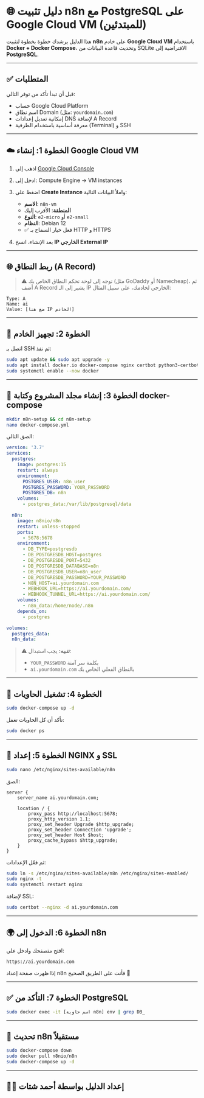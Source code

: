 # 🌐 دليل تثبيت n8n مع PostgreSQL على Google Cloud VM (للمبتدئين)

هذا الدليل يرشدك خطوة بخطوة لتثبيت **n8n** على خادم **Google Cloud VM** باستخدام **Docker + Docker Compose**، وتحديث قاعدة البيانات من SQLite الافتراضية إلى **PostgreSQL**.

---

## ✅ المتطلبات

قبل أن تبدأ تأكد من توفر التالي:

- حساب Google Cloud Platform
- اسم نطاق Domain (مثل: `yourdomain.com`)
- إمكانية تعديل إعدادات DNS لإضافة A Record
- معرفة أساسية باستخدام الطرفية (Terminal) و SSH

---

## ☁️ الخطوة 1: إنشاء Google Cloud VM

1. اذهب إلى [Google Cloud Console](https://console.cloud.google.com/)
2. ادخل إلى: Compute Engine → VM instances
3. اضغط على **Create Instance** واملأ البيانات التالية:
   - **الاسم**: `n8n-vm`
   - **المنطقة**: الأقرب إليك
   - **النوع**: `e2-micro` أو `e2-small`
   - **النظام**: Debian 12
   - ✅ فعل خيار السماح بـ HTTP و HTTPS

4. بعد الإنشاء، انسخ **IP الخارجي External IP**

---

## 🌐 ربط النطاق (A Record)

> ⚠️ توجه إلى لوحة تحكم النطاق الخاص بك (مثل GoDaddy أو Namecheap)، ثم أضف A Record يشير إلى الـ IP الخارجي لخادمك، على سبيل المثال:
```
Type: A
Name: ai
Value: [ضع هنا IP الخادم]
```

---

## 🧰 الخطوة 2: تجهيز الخادم

اتصل بـ SSH ثم نفذ:

```bash
sudo apt update && sudo apt upgrade -y
sudo apt install docker.io docker-compose nginx certbot python3-certbot-nginx -y
sudo systemctl enable --now docker
```

---

## 📁 الخطوة 3: إنشاء مجلد المشروع وكتابة docker-compose

```bash
mkdir n8n-setup && cd n8n-setup
nano docker-compose.yml
```

الصق التالي:

```yaml
version: '3.7'
services:
  postgres:
    image: postgres:15
    restart: always
    environment:
      POSTGRES_USER: n8n_user
      POSTGRES_PASSWORD: YOUR_PASSWORD
      POSTGRES_DB: n8n
    volumes:
      - postgres_data:/var/lib/postgresql/data

  n8n:
    image: n8nio/n8n
    restart: unless-stopped
    ports:
      - 5678:5678
    environment:
      - DB_TYPE=postgresdb
      - DB_POSTGRESDB_HOST=postgres
      - DB_POSTGRESDB_PORT=5432
      - DB_POSTGRESDB_DATABASE=n8n
      - DB_POSTGRESDB_USER=n8n_user
      - DB_POSTGRESDB_PASSWORD=YOUR_PASSWORD
      - N8N_HOST=ai.yourdomain.com
      - WEBHOOK_URL=https://ai.yourdomain.com/
      - WEBHOOK_TUNNEL_URL=https://ai.yourdomain.com/
    volumes:
      - n8n_data:/home/node/.n8n
    depends_on:
      - postgres

volumes:
  postgres_data:
  n8n_data:
```

> ⚠️ **تنبيه:** يجب استبدال:
> - `YOUR_PASSWORD` بكلمة سر آمنة
> - `ai.yourdomain.com` بالنطاق الفعلي الخاص بك

---

## 🚀 الخطوة 4: تشغيل الحاويات

```bash
sudo docker-compose up -d
```

تأكد أن كل الحاويات تعمل:

```bash
sudo docker ps
```

---

## 🔐 الخطوة 5: إعداد NGINX و SSL

```bash
sudo nano /etc/nginx/sites-available/n8n
```

الصق:

```nginx
server {
    server_name ai.yourdomain.com;

    location / {
        proxy_pass http://localhost:5678;
        proxy_http_version 1.1;
        proxy_set_header Upgrade $http_upgrade;
        proxy_set_header Connection 'upgrade';
        proxy_set_header Host $host;
        proxy_cache_bypass $http_upgrade;
    }
}
```

ثم فعّل الإعدادات:

```bash
sudo ln -s /etc/nginx/sites-available/n8n /etc/nginx/sites-enabled/
sudo nginx -t
sudo systemctl restart nginx
```

لإضافة SSL:

```bash
sudo certbot --nginx -d ai.yourdomain.com
```

---

## 🌍 الخطوة 6: الدخول إلى n8n

افتح متصفحك وادخل على:
```
https://ai.yourdomain.com
```

إذا ظهرت صفحة إعداد n8n فأنت على الطريق الصحيح 🎉

---

## ✅ الخطوة 7: التأكد من PostgreSQL

```bash
sudo docker exec -it [اسم حاوية n8n] env | grep DB_
```

---

## 🔄 تحديث n8n مستقبلاً

```bash
sudo docker-compose down
sudo docker pull n8nio/n8n
sudo docker-compose up -d
```

---

## 🧑‍💻 إعداد الدليل بواسطة أحمد شتات
